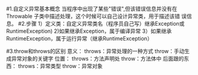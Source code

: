 #1.自定义异常基本概念
    当程序中出现了某些"错误",但该错误信息并没有在Throwable
    子类中描述处理，这个时候可以自己设计异常类，用于描述该错
    误信息。
#2.步骤
    1）定义类：自定义异常类名（程序员自己写）继承Exception或
       RuntimeException)
    2)如果继承Exception，属于编译异常
    3）如果继承RuntimeException，属于运行异常（继承RuntimeException）

#3.throw和throws的区别
    意义：
    throws：异常处理的一种方式
    throw：手动生成异常对象的关键字
    位置：
    throws：方法声明处
    throw：方法体中
    后面跟的东西：
    throws：异常类型
    throw：异常对象
